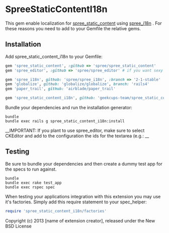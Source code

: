 SpreeStaticContentI18n
======================

This gem enable localization for [spree_static_content](https://github.com/spree/spree_static_content) using [spree_i18n](https://github.com/spree/spree_i18n) .
For these reasons you need to add to your Gemfile the relative gems.

Installation
------------

Add spree_static_content_i18n to your Gemfile:

```ruby
gem 'spree_static_content', :github => 'spree/spree_static_content'
gem 'spree_editor', :github => 'spree/spree_editor' # if you want sexy editor.

gem 'spree_i18n', github: 'spree/spree_i18n', :branch => '2-1-stable'
gem 'globalize', github: 'globalize/globalize', branch: 'rails4'
gem 'paper_trail', github: 'airblade/paper_trail'

gem 'spree_static_content_i18n', github: 'geekcups-team/spree_static_content_i18n'
```

Bundle your dependencies and run the installation generator:

```shell
bundle
bundle exec rails g spree_static_content_i18n:install
```

__IMPORTANT: If you plant to use spree_editor, make sure to select CKEditor and add to the configuration the ids for the textarea (e.g.: __

Testing
-------

Be sure to bundle your dependencies and then create a dummy test app for the specs to run against.

```shell
bundle
bundle exec rake test_app
bundle exec rspec spec
```

When testing your applications integration with this extension you may use it's factories.
Simply add this require statement to your spec_helper:

```ruby
require 'spree_static_content_i18n/factories'
```

Copyright (c) 2013 [name of extension creator], released under the New BSD License
